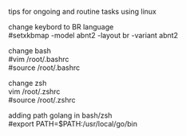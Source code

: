 tips for ongoing and routine tasks using linux

change keybord to BR language</br>
#setxkbmap -model abnt2 -layout br -variant abnt2

change bash</br>
#vim /root/.bashrc</br>
#source /root/.bashrc

change zsh</br>
vim /root/.zshrc</br>
#source /root/.zshrc

adding path golang in bash/zsh</br>
#export PATH=$PATH:/usr/local/go/bin
